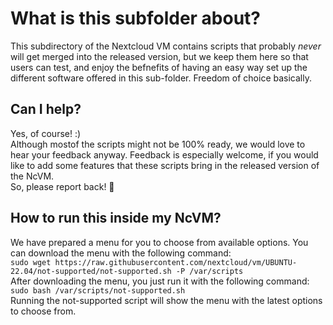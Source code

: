 # What is this subfolder about?
This subdirectory of the Nextcloud VM contains scripts that probably *never* will get merged into the released version, but we keep them here so that users can test, and enjoy the befnefits of having an easy way set up the different software offered in this sub-folder. Freedom of choice basically.

## Can I help?
Yes, of course! :)<br>
Although mostof the scripts might not be 100% ready, we would love to hear your feedback anyway.
Feedback is especially welcome, if you would like to add some features that these scripts bring in the released version of the NcVM.<br>
So, please report back! 🚀

## How to run this inside my NcVM?
We have prepared a menu for you to choose from available options. You can download the menu with the following command:<br>
`sudo wget https://raw.githubusercontent.com/nextcloud/vm/UBUNTU-22.04/not-supported/not-supported.sh -P /var/scripts`<br>
After downloading the menu, you just run it with the following command:<br>
`sudo bash /var/scripts/not-supported.sh`<br>
Running the not-supported script will show the menu with the latest options to choose from.
